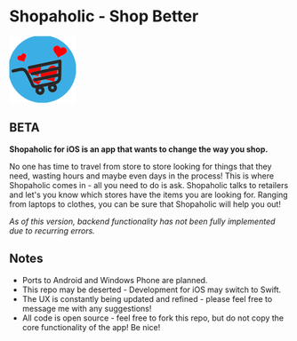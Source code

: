 Shopaholic - Shop Better
==========

![ShopaholicLogo](shopAholic!/shopAholic!/Images.xcassets/AppIcon.appiconset/Icon.png)

BETA
----

**Shopaholic for iOS is an app that wants to change the way you shop.** 

No one has time to travel from store to store looking for things that they need, wasting hours and maybe even days in the 
process! This is where Shopaholic comes in - all you need to do is ask. Shopaholic talks to retailers and let's you know
which stores have the items you are looking for. Ranging from laptops to clothes, you can be sure that Shopaholic will help 
you out!

*As of this version, backend functionality has not been fully implemented due to recurring errors.*

Notes
-----

* Ports to Android and Windows Phone are planned.
* This repo may be deserted - Development for iOS may switch to Swift.
* The UX is constantly being updated and refined - please feel free to message me with any suggestions!
* All code is open source - feel free to fork this repo, but do not copy the core functionality of the app! Be nice!


